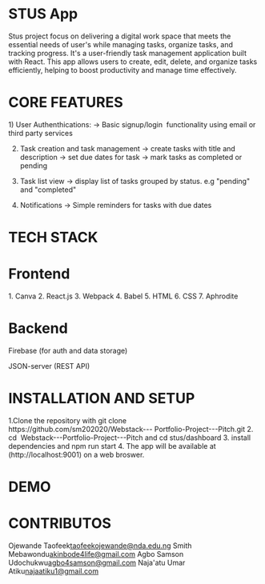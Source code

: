 <h1>STUS App</h1> 

Stus project focus on delivering a digital work space that meets the essential needs of user's while managing tasks, organize tasks, and tracking progress.
It's a user-friendly task management application built with React. This app allows users to create, edit, delete, and organize tasks efficiently, helping to boost productivity and manage time effectively.

<h1>CORE FEATURES</h1>
 1) User Authenthications:
 -> Basic signup/login  functionality using email or third party services
  
2) Task creation and task management 
-> create tasks with title and description
-> set due dates for task
-> mark tasks as completed or pending
  
3) Task list view
-> display list of tasks grouped by status. e.g "pending" and "completed"
  
4) Notifications
-> Simple reminders for tasks with due dates

<h1>TECH STACK</h1> 

<h1>Frontend</h1>
1. Canva 2. React.js 3. Webpack 4. Babel 5. HTML 6. CSS 7. Aphrodite

<h1>Backend</h1> 

Firebase (for auth and data storage) 

JSON-server (REST API) 

<h1>INSTALLATION AND SETUP</h1>
1.Clone the repository with git clone https://github.com/sm202020/Webstack--- Portfolio-Project---Pitch.git 2. cd  Webstack---Portfolio-Project---Pitch and cd stus/dashboard   3.  install dependencies and npm run start   4. The app will be available at (http://localhost:9001) on a web broswer. 

<h1>DEMO</h1>


<h1>CONTRIBUTOS</h1>

Ojewande Taofeek<taofeekojewande@nda.edu.ng>
Smith Mebawondu<akinbode4life@gmail.com>
Agbo Samson Udochukwu<agbo4samson@gmail.com>
Naja'atu Umar Atiku<najaatiku1@gmail.com>












